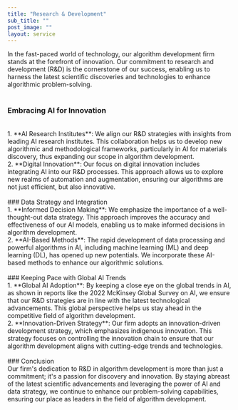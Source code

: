```yaml
---
title: "Research & Development"
sub_title: ""
post_image: ""
layout: service
---
```


In the fast-paced world of technology, our algorithm development firm stands at the forefront of innovation. Our commitment to research and development (R&D) is the cornerstone of our success, enabling us to harness the latest scientific discoveries and technologies to enhance algorithmic problem-solving.
<br/>
<br/>
### Embracing AI for Innovation
<br/>
1. **AI Research Institutes**: We align our R&D strategies with insights from leading AI research institutes. This collaboration helps us to develop new algorithmic and methodological frameworks, particularly in AI for materials discovery, thus expanding our scope in algorithm development.
<br/>
2. **Digital Innovation**: Our focus on digital innovation includes integrating AI into our R&D processes. This approach allows us to explore new realms of automation and augmentation, ensuring our algorithms are not just efficient, but also innovative.
<br/>
<br/>
### Data Strategy and Integration
<br/>
1. **Informed Decision Making**: We emphasize the importance of a well-thought-out data strategy. This approach improves the accuracy and effectiveness of our AI models, enabling us to make informed decisions in algorithm development.
<br/>
2. **AI-Based Methods**: The rapid development of data processing and powerful algorithms in AI, including machine learning (ML) and deep learning (DL), has opened up new potentials. We incorporate these AI-based methods to enhance our algorithmic solutions.
<br/>
<br/>
### Keeping Pace with Global AI Trends
<br/>
1. **Global AI Adoption**: By keeping a close eye on the global trends in AI, as shown in reports like the 2022 McKinsey Global Survey on AI, we ensure that our R&D strategies are in line with the latest technological advancements. This global perspective helps us stay ahead in the competitive field of algorithm development.
<br/>
2. **Innovation-Driven Strategy**: Our firm adopts an innovation-driven development strategy, which emphasizes indigenous innovation. This strategy focuses on controlling the innovation chain to ensure that our algorithm development aligns with cutting-edge trends and technologies.
<br/>
<br/>
### Conclusion
<br/>
Our firm's dedication to R&D in algorithm development is more than just a commitment; it's a passion for discovery and innovation. By staying abreast of the latest scientific advancements and leveraging the power of AI and data strategy, we continue to enhance our problem-solving capabilities, ensuring our place as leaders in the field of algorithm development.
